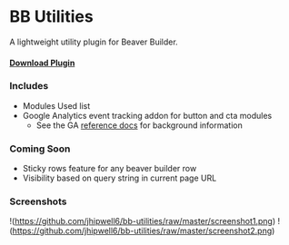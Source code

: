 # BB Utilities

A lightweight utility plugin for Beaver Builder.  

#### [Download Plugin](https://github.com/jhipwell6/bb-utilities/raw/master/bb-utilities.zip)

### Includes
* Modules Used list
* Google Analytics event tracking addon for button and cta modules
  * See the GA [reference docs](https://developers.google.com/analytics/devguides/collection/analyticsjs/events) for background information

### Coming Soon
* Sticky rows feature for any beaver builder row
* Visibility based on query string in current page URL

### Screenshots
!(https://github.com/jhipwell6/bb-utilities/raw/master/screenshot1.png)
!(https://github.com/jhipwell6/bb-utilities/raw/master/screenshot2.png)
